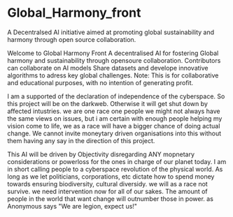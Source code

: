 # Global_Harmony_front
A Decentralsed AI initiative aimed at promoting global sustainability and harmony through open source collaboration.

Welcome to Global Harmony Front A decentralised AI for fostering Global harmony and sustainability through opensoure collaboration.
Contributors can collaborate on AI models Share datasets and develope innovative algorithms to adress key global challenges.
Note: This is for collaborative and educational purposes, with no intention of generating profit.

I am a supported of the declaration of independence of the cyberspace. So this project will be on the darkweb. Otherwise it will get shut down by affected intustries. we are one race one people we might not always have the same views on issues, but i am certain with enough people helping my vision come to life, we as a race will have a bigger chance of doing actual change. We cannot invite moneytary driven organisations into this without them having any say in the direction of this project. 

This AI will be driven by Objectivity disregarding ANY mopnetary considerations or powerloss for the ones in charge of our planet today. 
I am in short calling people to a cyberspace revolution of the physical world. As long as we let politicians, corporations, etc dictate how to spend money towards ensuring biodiversity, cultural diversidy. we will as a race not survive. we need intervention now for all of our sakes. The amount of people in the world that want change will outnumber those in power. as Anonymous says "We are legion, expect us!"

